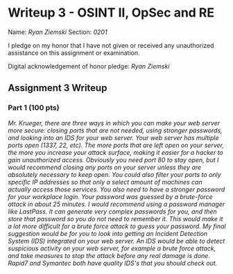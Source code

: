 Writeup 3 - OSINT II, OpSec and RE
======

Name: *Ryan Ziemski*
Section: *0201*

I pledge on my honor that I have not given or received any unauthorized assistance on this assignment or examination.

Digital acknowledgement of honor pledge: *Ryan Ziemski*

## Assignment 3 Writeup

### Part 1 (100 pts)
*Mr. Krueger, there are three ways in which you can make your web server more secure: closing ports that are not needed, using stronger passwords, and looking into an IDS for your web server.
Your web server has multiple ports open (1337, 22, etc). The more ports that are left open on your server, the more you increase your attack surface, making it easier for a hacker to gain unauthorized access. Obviously you need port 80 to stay open, but I would recommend closing any ports on your server unless they are absolutely necessary to keep open. You could also filter your ports to only specific IP addresses so that only a select amount of machines can actually access those services.
You also need to have a stronger password for your workplace login. Your password was guessed by a brute-force attack in about 25 minutes. I would recommend using a password manager like LastPass. It can generate very complex passwords for you, and then store that password so you do not need to remember it. This would make it a lot more difficult for a brute force attack to guess your password.
My final suggestion would be for you to look into getting an Incident Detection System (IDS) integrated on your web server. An IDS would be able to detect suspicious activity on your web server, for example a brute force attack, and take measures to stop the attack before any real damage is done. Rapid7 and Symantec both have quality IDS's that you should check out.*
